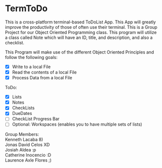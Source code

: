 # TermToDo
This is a cross-platform terminal-based ToDoList App. This App will greatly improve the productivity of those of often use their terminal. This is a Group Project for our Object Oriented Programming class. This program will utilize a class called Note which will have an ID, title, and description, and also a checklist.

This Program will make use of the different Object Oriented Principles and follow the following goals:
- [x] Write to a local File
- [x] Read the contents of a local File
- [x] Process Data from a local File

ToDo:
- [x] Lists
- [x] Notes
- [x] CheckLists
- [x] DueDates
- [ ] CheckList Progress Bar
- [ ] Optional: Workspaces (enables you to have multiple sets of lists)

Group Members: <br>
Kenneth Lacaba 8) <br> 
Jonas David Celos XD <br>
Josiah Aldea :p <br> 
Catherine Inocencio :D <br>
Laurence Axle Flores ;) <br> 
